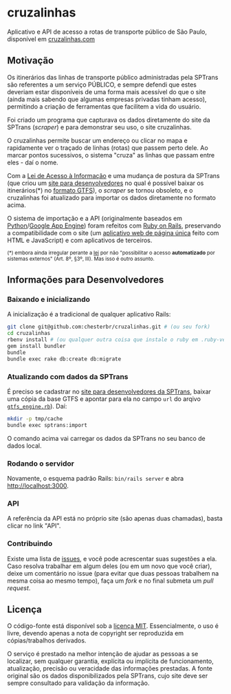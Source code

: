 # cruzalinhas

Aplicativo  e API de acesso a rotas de transporte público de São Paulo, disponível em [cruzalinhas.com](http://cruzalinhas.com)

## Motivação

Os itinerários das linhas de transporte público administradas pela SPTrans são
referentes a um serviço PÚBLICO, e sempre defendi
que estes deveriam estar disponíveis de uma forma mais acessível do que o site (ainda mais sabendo que algumas empresas privadas tinham acesso), permitindo a criação de ferramentas que facilitem a vida do usuário.

Foi criado um programa que capturava os dados diretamente do site da SPTrans (*scraper*) e para demonstrar seu uso,
o site cruzalinhas.

O cruzalinhas permite buscar um endereço ou clicar no mapa e rapidamente ver o traçado de linhas (rotas) que passem perto dele. Ao
marcar pontos sucessivos, o sistema "cruza" as linhas que passam entre eles - daí o nome.

Com a [Lei de Acesso à Informação](https://pt.wikipedia.org/wiki/Lei_de_acesso_%C3%A0_informa%C3%A7%C3%A3o) e uma mudança de postura da SPTrans (que criou um [site para desenvolvedores](http://www.sptrans.com.br/desenvolvedores) no qual é possível baixar os itinerários(\*) no [formato GTFS](https://developers.google.com/transit/gtfs/reference)), o *scraper* se tornou obsoleto, e o cruzalinhas foi atualizado para importar os dados diretamente no formato acima.

O sistema de importação e a API (originalmente baseados em [Python](http://www.python.org)/[Google App Engine](https://cloud.google.com/appengine/)) foram refeitos com [Ruby on Rails](http://rubyonrails.org), preservando a compatibilidade com o site (um [aplicativo web de página única](https://en.wikipedia.org/wiki/Single-page_application) feito com HTML e JavaScript) e com aplicativos de terceiros.

<small>(\*) embora ainda irregular perante a [lei](http://www.planalto.gov.br/ccivil_03/_ato2011-2014/2011/lei/l12527.htm) por não "possibilitar o acesso **automatizado** por sistemas externos" (Art. 8º, §3º, III). Mas isso é outro assunto.</small>

## Informações para Desenvolvedores


### Baixando e inicializando

A inicialização é a tradicional de qualquer aplicativo Rails:

```bash
git clone git@github.com:chesterbr/cruzalinhas.git # (ou seu fork)
cd cruzalinhas
rbenv install # (ou qualquer outra coisa que instale o ruby em .ruby-version)
gem install bundler
bundle
bundle exec rake db:create db:migrate
```

### Atualizando com dados da SPTrans

É preciso se cadastrar no [site para desenvolvedores da SPTrans](http://www.sptrans.com.br/desenvolvedores), baixar uma cópia da base GTFS e apontar para ela no campo `url` do arqivo [`gtfs_engine.rb`](https://github.com/chesterbr/cruzalinhas/blob/master/config/initializers/gtfs_engine.rb)). Daí:

```bash
mkdir -p tmp/cache
bundle exec sptrans:import
```

O comando acima vai carregar os dados da SPTrans no seu banco de dados local.

### Rodando o servidor

Novamente, o esquema padrão Rails: ```bin/rails server``` e abra [http://localhost:3000](http://localhost:3000).

### API

A referência da API está no próprio site (são apenas duas chamadas), basta clicar no link "API".

### Contribuindo

Existe uma lista de [issues](https://github.com/chesterbr/cruzalinhas/issues), e você pode acrescentar suas sugestões a ela. Caso resolva trabalhar em algum deles (ou em um novo que você criar), deixe um comentário no issue (para evitar que duas pessoas trabalhem na mesma coisa ao mesmo tempo), faça um *fork* e no final submeta um *pull request*.

## Licença

O código-fonte está disponível sob a [licença MIT](LICENSE.md). Essencialmente,
o uso é livre, devendo apenas a nota de copyright ser reproduzida em
cópias/trabalhos derivados.

O serviço é prestado na melhor intenção de ajudar as pessoas a se localizar,
sem qualquer garantia, explícita ou implícita de funcionamento, atualização,
precisão ou veracidade das informações prestadas. A fonte original são os dados disponibilizados pela SPTrans, cujo site deve ser sempre consultado para validação da informação.

